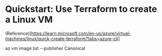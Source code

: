 # Quickstart: Use Terraform to create a Linux VM

(Reference)[https://learn.microsoft.com/en-us/azure/virtual-machines/linux/quick-create-terraform?tabs=azure-cli]

az vm image list --publisher Canonical
